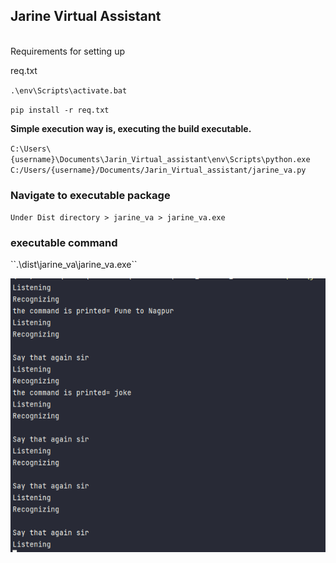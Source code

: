 <h2>Jarine Virtual Assistant</h2>

<br>Requirements for setting up</br>

req.txt

``.\env\Scripts\activate.bat``

``pip install -r req.txt``


**Simple execution way is, executing the build executable.**

``C:\Users\{username}\Documents\Jarin_Virtual_assistant\env\Scripts\python.exe C:/Users/{username}/Documents/Jarin_Virtual_assistant/jarine_va.py``


<h3>Navigate to executable package</h3>

``Under Dist directory > jarine_va > jarine_va.exe``

<h3>executable command</h3>
``.\dist\jarine_va\jarine_va.exe``

![img.png](img.png)